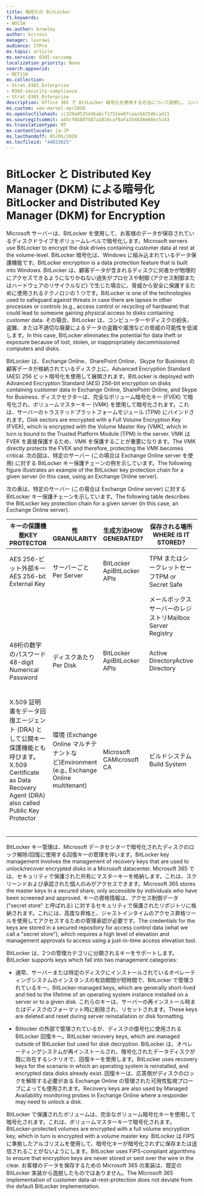 ```yaml
---
title: 暗号化の BitLocker
f1.keywords:
- NOCSH
ms.author: krowley
author: kccross
manager: laurawi
audience: ITPro
ms.topic: article
ms.service: O365-seccomp
localization_priority: None
search.appverid:
- MET150
ms.collection:
- Strat_O365_Enterprise
- M365-security-compliance
- Strat_O365_Enterprise
description: Office 365 で BitLocker 暗号化を使用する方法について説明し、コンピューターやディスクの紛失や盗難によるデータの盗難の可能性を低減します。
ms.custom: seo-marvel-apr2020
ms.openlocfilehash: cc329a053544ba6cf1753ae07caac642546cad11
ms.sourcegitcommit: a45cf8b887587a1810caf9afa354638e68ec5243
ms.translationtype: MT
ms.contentlocale: ja-JP
ms.lasthandoff: 05/05/2020
ms.locfileid: "44033625"
---
```

# <a name="bitlocker-and-distributed-key-manager-dkm-for-encryption"></a><span data-ttu-id="4059d-103">BitLocker と Distributed Key Manager (DKM) による暗号化</span><span class="sxs-lookup"><span data-stu-id="4059d-103">BitLocker and Distributed Key Manager (DKM) for Encryption</span></span>

<span data-ttu-id="4059d-104">Microsoft サーバーは、BitLocker を使用して、お客様のデータが保存されているディスクドライブをボリュームレベルで暗号化します。</span><span class="sxs-lookup"><span data-stu-id="4059d-104">Microsoft servers use BitLocker to encrypt the disk drives containing customer data at rest at the volume-level.</span></span> <span data-ttu-id="4059d-105">BitLocker 暗号化は、Windows に組み込まれているデータ保護機能です。</span><span class="sxs-lookup"><span data-stu-id="4059d-105">BitLocker encryption is a data protection feature that is built into Windows.</span></span> <span data-ttu-id="4059d-106">BitLocker は、顧客データが含まれるディスクに何者かが物理的にアクセスできるようになりかねない過失がプロセスや制御 (アクセス制御またはハードウェアのリサイクルなど) で生じた場合に、脅威から安全に保護するために使用されるテクノロジの 1 つです。</span><span class="sxs-lookup"><span data-stu-id="4059d-106">BitLocker is one of the technologies used to safeguard against threats in case there are lapses in other processes or controls (e.g., access control or recycling of hardware) that could lead to someone gaining physical access to disks containing customer data.</span></span> <span data-ttu-id="4059d-107">その場合、BitLocker は、コンピューターやディスクの紛失、盗難、または不適切な廃棄によるデータの盗難や漏洩などの脅威の可能性を低減します。</span><span class="sxs-lookup"><span data-stu-id="4059d-107">In this case, BitLocker eliminates the potential for data theft or exposure because of lost, stolen, or inappropriately decommissioned computers and disks.</span></span>

<span data-ttu-id="4059d-108">BitLocker は、Exchange Online、SharePoint Online、Skype for Business の顧客データが格納されているディスク上に、Advanced Encryption Standard (AES) 256 ビット暗号化を使用して展開されます。</span><span class="sxs-lookup"><span data-stu-id="4059d-108">BitLocker is deployed with Advanced Encryption Standard (AES) 256-bit encryption on disks containing customer data in Exchange Online, SharePoint Online, and Skype for Business.</span></span> <span data-ttu-id="4059d-109">ディスクセクターは、完全なボリューム暗号化キー (FVEK) で暗号化され、ボリュームマスターキー (VMK) を使用して暗号化されます。これは、サーバーのトラステッドプラットフォームモジュール (TPM) にバインドされます。</span><span class="sxs-lookup"><span data-stu-id="4059d-109">Disk sectors are encrypted with a Full Volume Encryption Key (FVEK), which is encrypted with the Volume Master Key (VMK), which in turn is bound to the Trusted Platform Module (TPM) in the server.</span></span> <span data-ttu-id="4059d-110">VMK は FVEK を直接保護するため、VMK を保護することが重要になります。</span><span class="sxs-lookup"><span data-stu-id="4059d-110">The VMK directly protects the FVEK and therefore, protecting the VMK becomes critical.</span></span> <span data-ttu-id="4059d-111">次の図は、特定のサーバー (この場合は Exchange Online server を使用) に対する BitLocker キー保護チェーンの例を示しています。</span><span class="sxs-lookup"><span data-stu-id="4059d-111">The following figure illustrates an example of the BitLocker key protection chain for a given server (in this case, using an Exchange Online server).</span></span>

<span data-ttu-id="4059d-112">次の表は、特定のサーバー (この場合は Exchange Online server) に対する BitLocker キー保護チェーンを示しています。</span><span class="sxs-lookup"><span data-stu-id="4059d-112">The following table describes the BitLocker key protection chain for a given server (in this case, an Exchange Online server).</span></span>

| <span data-ttu-id="4059d-113">キーの保護機能</span><span class="sxs-lookup"><span data-stu-id="4059d-113">KEY PROTECTOR</span></span> | <span data-ttu-id="4059d-114">性</span><span class="sxs-lookup"><span data-stu-id="4059d-114">GRANULARITY</span></span> | <span data-ttu-id="4059d-115">生成方法</span><span class="sxs-lookup"><span data-stu-id="4059d-115">HOW GENERATED?</span></span> | <span data-ttu-id="4059d-116">保存される場所</span><span class="sxs-lookup"><span data-stu-id="4059d-116">WHERE IS IT STORED?</span></span> | <span data-ttu-id="4059d-117">保護</span><span class="sxs-lookup"><span data-stu-id="4059d-117">PROTECTION</span></span> |
|--------------------------------------------------------------------------------|-------------------------------------------------|----------------|-------------------------|--------------------------------------------------------------------------------------------------|
| <span data-ttu-id="4059d-118">AES 256-ビット外部キー</span><span class="sxs-lookup"><span data-stu-id="4059d-118">AES 256-bit External Key</span></span> | <span data-ttu-id="4059d-119">サーバーごと</span><span class="sxs-lookup"><span data-stu-id="4059d-119">Per Server</span></span> | <span data-ttu-id="4059d-120">BitLocker Api</span><span class="sxs-lookup"><span data-stu-id="4059d-120">BitLocker APIs</span></span> | <span data-ttu-id="4059d-121">TPM またはシークレットセーフ</span><span class="sxs-lookup"><span data-stu-id="4059d-121">TPM or Secret Safe</span></span> | <span data-ttu-id="4059d-122">ロックボックス/アクセス制御</span><span class="sxs-lookup"><span data-stu-id="4059d-122">Lockbox / Access Control</span></span> |
|  |  |  | <span data-ttu-id="4059d-123">メールボックスサーバーのレジストリ</span><span class="sxs-lookup"><span data-stu-id="4059d-123">Mailbox Server Registry</span></span> | <span data-ttu-id="4059d-124">TPM 暗号化</span><span class="sxs-lookup"><span data-stu-id="4059d-124">TPM encrypted</span></span> |
| <span data-ttu-id="4059d-125">48桁の数字のパスワード</span><span class="sxs-lookup"><span data-stu-id="4059d-125">48-digit Numerical Password</span></span> | <span data-ttu-id="4059d-126">ディスクあたり</span><span class="sxs-lookup"><span data-stu-id="4059d-126">Per Disk</span></span> | <span data-ttu-id="4059d-127">BitLocker Api</span><span class="sxs-lookup"><span data-stu-id="4059d-127">BitLocker APIs</span></span> | <span data-ttu-id="4059d-128">Active Directory</span><span class="sxs-lookup"><span data-stu-id="4059d-128">Active Directory</span></span> | <span data-ttu-id="4059d-129">ロックボックス/アクセス制御</span><span class="sxs-lookup"><span data-stu-id="4059d-129">Lockbox / Access Control</span></span> |
| <span data-ttu-id="4059d-130">X.509 証明書をデータ回復エージェント (DRA) として公開キー保護機能とも呼びます。</span><span class="sxs-lookup"><span data-stu-id="4059d-130">X.509 Certificate as Data Recovery Agent (DRA) also called Public Key Protector</span></span> | <span data-ttu-id="4059d-131">環境 (Exchange Online マルチテナントなど)</span><span class="sxs-lookup"><span data-stu-id="4059d-131">Environment (e.g., Exchange Online multitenant)</span></span> | <span data-ttu-id="4059d-132">Microsoft CA</span><span class="sxs-lookup"><span data-stu-id="4059d-132">Microsoft CA</span></span> | <span data-ttu-id="4059d-133">ビルドシステム</span><span class="sxs-lookup"><span data-stu-id="4059d-133">Build System</span></span> | <span data-ttu-id="4059d-134">秘密キーへの完全なパスワードを持っているユーザーはいません。</span><span class="sxs-lookup"><span data-stu-id="4059d-134">No one user has the full password to the private key.</span></span> <span data-ttu-id="4059d-135">パスワードは、[物理的な保護] の下にあります。</span><span class="sxs-lookup"><span data-stu-id="4059d-135">The password is under physical protection.</span></span> |


<span data-ttu-id="4059d-136">BitLocker キー管理は、Microsoft データセンターで暗号化されたディスクのロック解除/回復に使用する回復キーの管理を伴います。</span><span class="sxs-lookup"><span data-stu-id="4059d-136">BitLocker key management involves the management of recovery keys that are used to unlock/recover encrypted disks in a Microsoft datacenter.</span></span> <span data-ttu-id="4059d-137">Microsoft 365 では、セキュリティで保護された共有にマスターキーを格納します。これは、スクリーンドおよび承認された個人のみがアクセスできます。</span><span class="sxs-lookup"><span data-stu-id="4059d-137">Microsoft 365 stores the master keys in a secured share, only accessible by individuals who have been screened and approved.</span></span> <span data-ttu-id="4059d-138">キーの資格情報は、アクセス制御データ ("secret store" と呼ばれる) に対するセキュリティで保護されたリポジトリに格納されます。これには、高度な昇格と、ジャストインタイムのアクセス昇格ツールを使用してアクセスするための管理承認が必要です。</span><span class="sxs-lookup"><span data-stu-id="4059d-138">The credentials for the keys are stored in a secured repository for access control data (what we call a "secret store"), which requires a high level of elevation and management approvals to access using a just-in-time access elevation tool.</span></span>

<span data-ttu-id="4059d-139">BitLocker は、2つの管理カテゴリに分類されるキーをサポートします。</span><span class="sxs-lookup"><span data-stu-id="4059d-139">BitLocker supports keys which fall into two management categories:</span></span>

- <span data-ttu-id="4059d-140">通常、サーバーまたは特定のディスクにインストールされているオペレーティングシステムのインスタンスの有効期間が短時間で、BitLocker で管理されているキー。</span><span class="sxs-lookup"><span data-stu-id="4059d-140">BitLocker-managed keys, which are generally short-lived and tied to the lifetime of an operating system instance installed on a server or to a given disk.</span></span> <span data-ttu-id="4059d-141">これらのキーは、サーバーの再インストール時またはディスクのフォーマット時に削除され、リセットされます。</span><span class="sxs-lookup"><span data-stu-id="4059d-141">These keys are deleted and reset during server reinstallation or disk formatting.</span></span>

- <span data-ttu-id="4059d-142">Bitlocker の外部で管理されているが、ディスクの復号化に使用される BitLocker 回復キー。</span><span class="sxs-lookup"><span data-stu-id="4059d-142">BitLocker recovery keys, which are managed outside of BitLocker but used for disk decryption.</span></span> <span data-ttu-id="4059d-143">BitLocker は、オペレーティングシステムが再インストールされ、暗号化されたデータディスクが既に存在するシナリオで、回復キーを使用します。</span><span class="sxs-lookup"><span data-stu-id="4059d-143">BitLocker uses recovery keys for the scenario in which an operating system is reinstalled, and encrypted data disks already exist.</span></span> <span data-ttu-id="4059d-144">回復キーは、応答側がディスクのロックを解除する必要がある Exchange Online の管理された可用性監視プローブによっても使用されます。</span><span class="sxs-lookup"><span data-stu-id="4059d-144">Recovery keys are also used by Managed Availability monitoring probes in Exchange Online where a responder may need to unlock a disk.</span></span>

<span data-ttu-id="4059d-145">BitLocker で保護されたボリュームは、完全なボリューム暗号化キーを使用して暗号化されます。これは、ボリュームマスターキーで暗号化されます。</span><span class="sxs-lookup"><span data-stu-id="4059d-145">BitLocker-protected volumes are encrypted with a full volume encryption key, which in turn is encrypted with a volume master key.</span></span> <span data-ttu-id="4059d-146">BitLocker は FIPS に準拠したアルゴリズムを使用して、暗号化キーが暗号化されずに保存または送信されることがないようにします。</span><span class="sxs-lookup"><span data-stu-id="4059d-146">BitLocker uses FIPS-compliant algorithms to ensure that encryption keys are never stored or sent over the wire in the clear.</span></span> <span data-ttu-id="4059d-147">お客様のデータを保存するための Microsoft 365 の実装は、既定の BitLocker 実装から逸脱したものではありません。</span><span class="sxs-lookup"><span data-stu-id="4059d-147">The Microsoft 365 implementation of customer data-at-rest-protection does not deviate from the default BitLocker implementation.</span></span>
